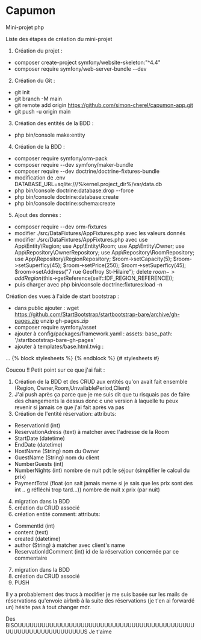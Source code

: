 # Capumon
Mini-projet php

Liste des étapes de création du mini-projet

1. Création du projet :
- composer create-project symfony/website-skeleton:"^4.4" 
- composer require symfony/web-server-bundle --dev

2. Création du Git :
- git init
- git branch -M main
- git remote add origin https://github.com/simon-cherel/capumon-app.git
- git push -u origin main

3. Création des entités de la BDD :
- php bin/console make:entity


4. Création de la BDD :
- composer require symfony/orm-pack
- composer require --dev symfony/maker-bundle
- composer require --dev doctrine/doctrine-fixtures-bundle
- modification de .env DATABASE_URL=sqlite:///%kernel.project_dir%/var/data.db
- php bin/console doctrine:database:drop --force
- php bin/console doctrine:database:create
- php bin/console doctrine:schema:create

5. Ajout des donnés :
- composer require --dev orm-fixtures
- modifier ./src/DataFixtures/AppFixtures.php avec les valeurs donnés
- modifier ./src/DataFixtures/AppFixtures.php avec
use App\Entity\Region;
use App\Entity\Room;
use App\Entity\Owner;
use App\Repository\OwnerRepository;
use App\Repository\RoomRepository;
use App\Repository\RegionRepository;
$room->setCapacity(5);
$room->setSuperficy(45);
$room->setPrice(250);
$room->setSuperficy(45);
$room->setAddress("7 rue Geoffroy St-Hilaire");
delete  $room->addRegion($this->getReference(self::IDF_REGION_REFERENCE));
- puis charger avec php bin/console doctrine:fixtures:load -n

Création des vues à l'aide de start bootstrap :
- dans public ajouter :
wget https://github.com/StartBootstrap/startbootstrap-bare/archive/gh-pages.zip
unzip gh-pages.zip
- composer require symfony/asset
- ajouter à config/packages/framework.yaml :
assets:
        base_path: '/startbootstrap-bare-gh-pages'
- ajouter à templates/base.html.twig :
<!DOCTYPE html>
<html>
    <head>
      ...
      {% block stylesheets %}
        <!-- Core theme CSS (includes Bootstrap)-->
        <link href="{{ asset('css/styles.css') }}" rel="stylesheet">
      {% endblock %} {# stylesheets #}
    </head>
    
    
Coucou !! Petit point sur ce que j'ai fait :
1) Création de la BDD et des CRUD aux entités qu'on avait fait ensemble (Region, Owner,Room,UnvailablePeriod,Client) 
2) J'ai push après ça parce que je me suis dit que tu risquais pas de faire des changements la dessus donc c une version à laquelle tu peux revenir si jamais ce que j'ai fait après va pas 
3) Création de l'entité réservation:
attributs: 
- ReservationId (int)
- ReservationAdress (text) à matcher avec l'adresse de la Room 
- StartDate (datetime)
- EndDate (datetime)
- HostName (String) nom du Owner
- GuestName (String) nom du client
- NumberGuests (int) 
- NumberNights (int) nombre de nuit pdt le séjour (simplifier le calcul du prix) 
- PaymentTotal (float (on sait  jamais meme si je sais que les prix sont des int .. g réfléchi trop tard...)) nombre de nuit x prix (par nuit)
4) migration dans la BDD 
5) création du CRUD associé 
6) création entité comment: 
attributs: 
- CommentId (int) 
- content (text) 
- created (datetime) 
- author (String) à matcher avec client's name
- ReservationIdComment (int) id de la réservation concernée par ce commentaire 
7) migration dans la BDD 
8) création du CRUD associé
9) PUSH

Il y a probablement des trucs à modifier je me suis basée sur les mails de réservations qu'envoie airbnb à la suite des réservations (je t'en ai forwardé un) hésite pas à tout changer mdr. 

Des BISOUUUUUUUUUUUUUUUUUUUUUUUUUUUUUUUUUUUUUUUUUUUUUUUUUUUUUUUUUUUUUUUUUS
Je t'aime 


